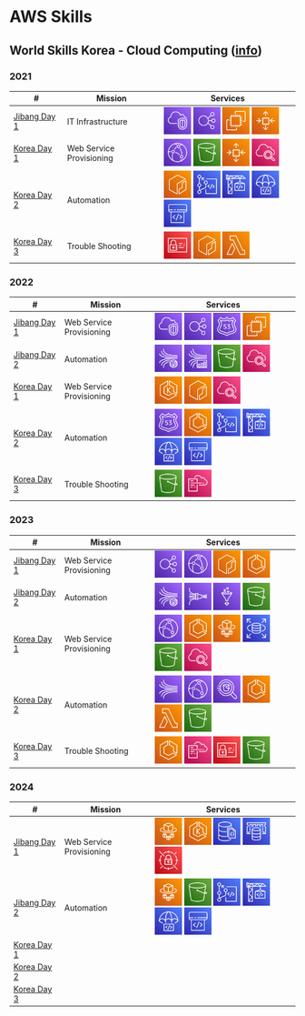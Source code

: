 # AWS Skills

## World Skills Korea - Cloud Computing ([info](https://meister.hrdkorea.or.kr/sub/3/2/1/20160512110924569100_view.do))

### 2021
| # | Mission | Services |
| ------------- | ------------- | ------------- |
| [Jibang Day 1](https://github.com/AWS-Skills/2021/tree/main/jibang/day1)  | IT Infrastructure | <img src="/images/vpc.svg" alt="" height="48" /> <img src="/images/elb.svg" alt="" height="48" /> <img src="/images/ec2.svg" alt="" height="48" /> <img src="/images/asg.svg" alt="" height="48" /> |
| [Korea Day 1](https://github.com/AWS-Skills/2021/tree/main/korea/day1)  | Web Service Provisioning | <img src="/images/cloudfront.svg" alt="" height="48" /> <img src="/images/s3.svg" alt="" height="48" /> <img src="/images/asg.svg" alt="" height="48" /> <img src="/images/cloudwatch.svg" alt="" height="48" /> |
| [Korea Day 2](https://github.com/AWS-Skills/2021/tree/main/korea/day2)  | Automation | <img src="/images/ecr.svg" alt="" height="48" /> <img src="/images/codecommit.svg" alt="" height="48" /> <img src="/images/codebuild.svg" alt="" height="48" /> <img src="/images/codedeploy.svg" alt="" height="48" /> <img src="/images/codepipeline.svg" alt="" height="48" /> |
| [Korea Day 3](https://github.com/AWS-Skills/2021/tree/main/korea/day3)  | Trouble Shooting | <img src="/images/iam.svg" alt="" height="48" /> <img src="/images/ecr.svg" alt="" height="48" /> <img src="/images/lambda.svg" alt="" height="48" />  |

### 2022
| # | Mission | Services |
| ------------- | ------------- | ------------- |
| [Jibang Day 1](https://github.com/AWS-Skills/2022/tree/main/jibang/day1) | Web Service Provisioning | <img src="/images/vpc.svg" alt="" height="48" /> <img src="/images/elb.svg" alt="" height="48" /> <img src="/images/route53.svg" alt="" height="48" /> <img src="/images/ec2.svg" alt="" height="48" /> |
| [Jibang Day 2](https://github.com/AWS-Skills/2022/tree/main/jibang/day2) | Automation | <img src="/images/kinesisdatastreams.svg" alt="" height="48" /> <img src="/images/kinesisdataanalytics.svg" alt="" height="48" /> <img src="/images/s3.svg" alt="" height="48" /> <img src="/images/cloudwatch.svg" alt="" height="48" /> |
| [Korea Day 1](https://github.com/AWS-Skills/2022/tree/main/korea/day1)  | Web Service Provisioning | <img src="/images/eks.svg" alt="" height="48" /> <img src="/images/ecr.svg" alt="" height="48" /> <img src="/images/cloudwatch.svg" alt="" height="48" /> |
| [Korea Day 2](https://github.com/AWS-Skills/2022/tree/main/korea/day2) | Automation | <img src="/images/route53.svg" alt="" height="48" /> <img src="/images/ecs.svg" alt="" height="48" /> <img src="/images/codecommit.svg" alt="" height="48" /> <img src="/images/codebuild.svg" alt="" height="48" /> <img src="/images/codedeploy.svg" alt="" height="48" /> <img src="/images/codepipeline.svg" alt="" height="48" /> |
| [Korea Day 3](https://github.com/AWS-Skills/2022/tree/main/korea/day3) | Trouble Shooting | <img src="/images/s3.svg" alt="" height="48" /> <img src="/images/cloudformation.svg" alt="" height="48" /> |

### 2023
| # | Mission | Services |
| ------------- | ------------- | ------------- |
| [Jibang Day 1](https://github.com/AWS-Skills/2023/tree/main/jibang/day1) | Web Service Provisioning | <img src="/images/elb.svg" alt="" height="48" /> <img src="/images/cloudfront.svg" alt="" height="48" /> <img src="/images/ecr.svg" alt="" height="48" /> <img src="/images/ecs.svg" alt="" height="48" /> |
| [Jibang Day 2](https://github.com/AWS-Skills/2023/tree/main/jibang/day2) | Automation | <img src="/images/kinesisdatastreams.svg" alt="" height="48" /> <img src="/images/kinesisfirehose.svg" alt="" height="48" /> <img src="/images/glue.svg" alt="" height="48" /> <img src="/images/s3.svg" alt="" height="48" /> |
| [Korea Day 1](https://github.com/AWS-Skills/2023/tree/main/korea/day1)  | Web Service Provisioning | <img src="/images/cloudfront.svg" alt="" height="48" /> <img src="/images/ecs.svg" alt="" height="48" /> <img src="/images/fargate.svg" alt="" height="48" /> <img src="/images/rds.svg" alt="" height="48" /> <img src="/images/s3.svg" alt="" height="48" /> <img src="/images/cloudwatch.svg" alt="" height="48" /> |
| [Korea Day 2](https://github.com/AWS-Skills/2023/tree/main/korea/day2) | Automation | <img src="/images/kinesis.svg" alt="" height="48" /> <img src="/images/cloudfront.svg" alt="" height="48" /> <img src="/images/athena.svg" alt="" height="48" /> <img src="/images/ecs.svg" alt="" height="48" /> <img src="/images/lambda.svg" alt="" height="48" /> <img src="/images/s3.svg" alt="" height="48" /> |
| [Korea Day 3](https://github.com/AWS-Skills/2023/tree/main/korea/day3) | Trouble Shooting | <img src="/images/ecs.svg" alt="" height="48" /> <img src="/images/cloudformation.svg" alt="" height="48" /> <img src="/images/iam.svg" alt="" height="48" /> <img src="/images/s3.svg" alt="" height="48" /> |
 
### 2024
| # | Mission | Services |
| ------------- | ------------- | ------------- |
| [Jibang Day 1](https://github.com/AWS-Skills/2024/tree/main/jibang/day1) | Web Service Provisioning | <img src="../images/fargate.svg" alt="" height="48" /> <img src="../images/eks.svg" alt="" height="48" /> <img src="../images/documentdb.svg" alt="" height="48" /> <img src="../images/elasticache.svg" alt="" height="48" /> <img src="../images/secretsmanager.svg" alt="" height="48" /> |
| [Jibang Day 2](https://github.com/AWS-Skills/2024/tree/main/jibang/day2) | Automation | <img src="../images/fargate.svg" alt="" height="48" /> <img src="../images/s3.svg" alt="" height="48" /> <img src="../images/codecommit.svg" alt="" height="48" /> <img src="../images/codebuild.svg" alt="" height="48" /> <img src="../images/codedeploy.svg" alt="" height="48" /> <img src="../images/codepipeline.svg" alt="" height="48" /> |
| [Korea Day 1](https://github.com/AWS-Skills/2024/tree/main/korea/day1) | | |
| [Korea Day 2](https://github.com/AWS-Skills/2024/tree/main/korea/day2) | | |
| [Korea Day 3](https://github.com/AWS-Skills/2024/tree/main/korea/day3) | | |
